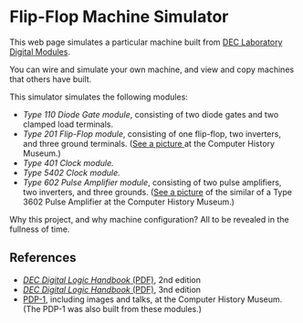 # Flip-Flop Machine Simulator

This web page simulates a particular machine built from [DEC Laboratory Digital Modules](dec-modules).

You can wire and simulate your own machine, and view and copy machines that others have built.

This simulator simulates the following modules:

- *Type 110 Diode Gate module*, consisting of two diode gates and two clamped load terminals.
- *Type 201 Flip-Flop module*, consisting of one flip-flop, two inverters, and three ground terminals.
([See a picture ][history:flip-flop] at the Computer History Museum.)
- *Type 401 Clock module.*
- *Type 5402 Clock module.*
- *Type 602 Pulse Amplifier module*, consisting of two pulse amplifiers, two inverters, and three grounds.
([See a picture][history:pulse-amplifier] of the similar of a Type 3602 Pulse Amplifier at the Computer History Museum.)

Why this project, and why machine configuration? All to be revealed in the fullness of time.

## References

- [_DEC Digital Logic Handbook_ (PDF)][handbook:2nd-edition], 2nd edition
- [_DEC Digital Logic Handbook_ (PDF)][handbook:3rd-edition], 3nd edition
- [PDP-1][history:pdp-1], including images and talks, at the Computer History Museum.
(The PDP-1 was also built from these modules.)

[handbook:2nd-edition]: http://ed-thelen.org/comp-hist/DECbuildingBlockLogic2ndEd.pdf
[handbook:3rd-edition]: http://www.soemtron.org/downloads/decinfo/logichandbookmar61.pdf
[wiki:modules]: https://en.wikipedia.org/wiki/Digital_Equipment_Corporation#Digital_modules
[history:flip-flop]: http://www.computerhistory.org/collections/catalog/102633142
[history:pulse-amplifier]: http://www.computerhistory.org/collections/catalog/102696323
[history:pdp-1]: http://pdp-1.computerhistory.org/pdp-1/?f=theme&s=2
[dec-modules]: http://en.wikipedia.org/wiki/Digital_Equipment_Corporation#Digital_modules

